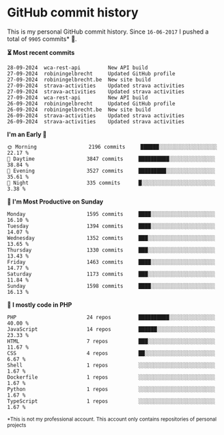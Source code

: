 # GitHub commit history
This is my personal GitHub commit history. Since <!--START_SECTION:first-commit-date-->`16-06-2017`<!--END_SECTION:first-commit-date--> I pushed a total of <!--START_SECTION:total-commit-count-->`9905`<!--END_SECTION:total-commit-count--> commits* 🎉.

<!--START_SECTION:most-recent-commits-->
**⏳ Most recent commits**
                                        
```text
28-09-2024  wca-rest-api         New API build
27-09-2024  robiningelbrecht     Updated GitHub profile
27-09-2024  robiningelbrecht.be  New site build
27-09-2024  strava-activities    Updated strava activities
27-09-2024  strava-activities    Updated strava activities
27-09-2024  wca-rest-api         New API build
26-09-2024  robiningelbrecht     Updated GitHub profile
26-09-2024  robiningelbrecht.be  New site build
26-09-2024  strava-activities    Updated strava activities
26-09-2024  strava-activities    Updated strava activities
```
<!--END_SECTION:most-recent-commits-->  

<!--START_SECTION:commits-per-day-time-->
**I&#039;m an Early 🐤**

```text
🌞 Morning                 2196 commits     ██████░░░░░░░░░░░░░░░░░░░   22.17 %
🌆 Daytime                 3847 commits     ██████████░░░░░░░░░░░░░░░   38.84 %
🌃 Evening                 3527 commits     █████████░░░░░░░░░░░░░░░░   35.61 %
🌙 Night                   335 commits      █░░░░░░░░░░░░░░░░░░░░░░░░   3.38 %
```
<!--END_SECTION:commits-per-day-time-->  

<!--START_SECTION:commits-per-weekday-->
**📅 I&#039;m Most Productive on Sunday**

```text
Monday                    1595 commits     ████░░░░░░░░░░░░░░░░░░░░░   16.10 %
Tuesday                   1394 commits     ████░░░░░░░░░░░░░░░░░░░░░   14.07 %
Wednesday                 1352 commits     ███░░░░░░░░░░░░░░░░░░░░░░   13.65 %
Thursday                  1330 commits     ███░░░░░░░░░░░░░░░░░░░░░░   13.43 %
Friday                    1463 commits     ████░░░░░░░░░░░░░░░░░░░░░   14.77 %
Saturday                  1173 commits     ███░░░░░░░░░░░░░░░░░░░░░░   11.84 %
Sunday                    1598 commits     ████░░░░░░░░░░░░░░░░░░░░░   16.13 %
```
<!--END_SECTION:commits-per-weekday-->  

<!--START_SECTION:repos-per-language-->
**💬 I mostly code in PHP**

```text
PHP                       24 repos         ██████████░░░░░░░░░░░░░░░   40.00 %
JavaScript                14 repos         ██████░░░░░░░░░░░░░░░░░░░   23.33 %
HTML                      7 repos          ███░░░░░░░░░░░░░░░░░░░░░░   11.67 %
CSS                       4 repos          ██░░░░░░░░░░░░░░░░░░░░░░░   6.67 %
Shell                     1 repos          ░░░░░░░░░░░░░░░░░░░░░░░░░   1.67 %
Dockerfile                1 repos          ░░░░░░░░░░░░░░░░░░░░░░░░░   1.67 %
Python                    1 repos          ░░░░░░░░░░░░░░░░░░░░░░░░░   1.67 %
TypeScript                1 repos          ░░░░░░░░░░░░░░░░░░░░░░░░░   1.67 %
```
<!--END_SECTION:repos-per-language-->  

<sub>*This is not my professional account. This account only contains repositories of personal projects</sub>
